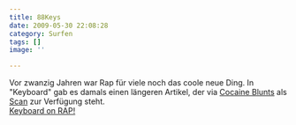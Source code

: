```yaml
---
title: 88Keys
date: 2009-05-30 22:08:28
category: Surfen
tags: []
image: ''

---
```


Vor zwanzig Jahren war Rap für viele noch das coole neue Ding. In "Keyboard" gab es damals einen längeren Artikel, der via [Cocaine Blunts](http://www.cocaineblunts.com/blunts/) als [Scan](http://www.cocaineblunts.com/scrap/keyboard.pdf) zur Verfügung steht.  
[Keyboard on RAP!](http://www.cocaineblunts.com/blunts/?p=2781)
